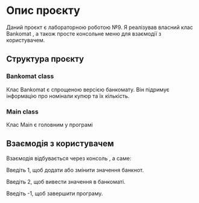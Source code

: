 # Опис проєкту
Даний проєкт є лабораторною роботою №9. Я реалізував власний клас Bankomat , а також просте консольне меню для взаємодії з користувачем.

## Структура проєкту

### Bankomat class
Клас Bankomat є спрощеною версією банкомату. Він підримує інформацію про номінали купюр та їх кількість.

### Main class

Клас Main є головним у програмі

## Взаємодія з користувачем

Взаємодія відбувається через консоль , а  саме:

Введіть 1, щоб додати або змінити значення банкнот.

Введіть 2, щоб вивести значення в банкоматі.

Введіть -1, щоб завершити програму.
